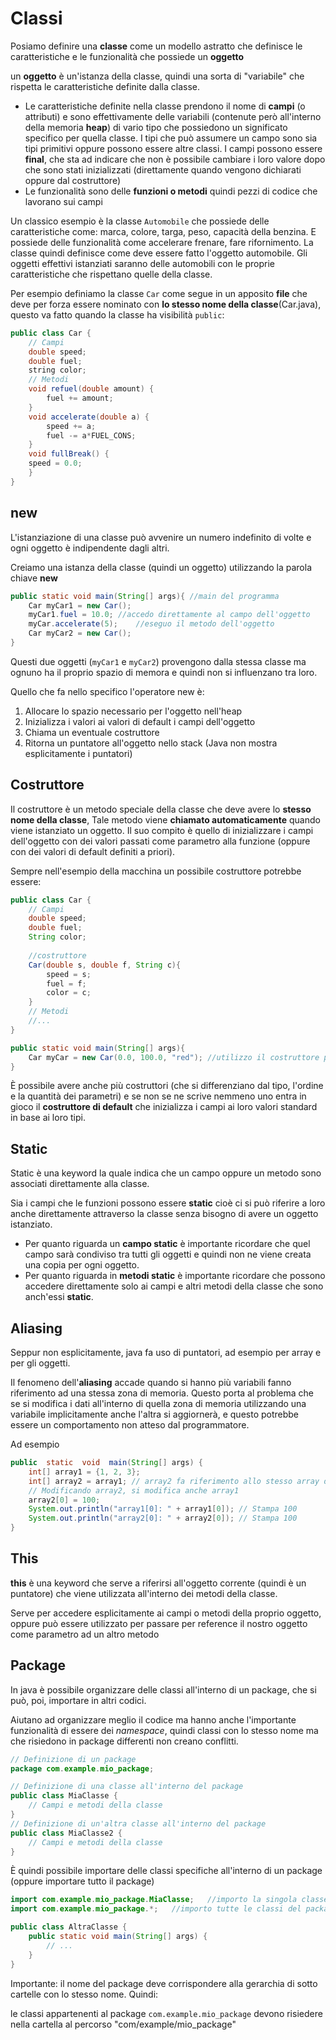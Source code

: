 ﻿# Classi

Posiamo definire una **classe** come un modello astratto che definisce le caratteristiche e le funzionalità che possiede un **oggetto**

un **oggetto** è un'istanza della classe, quindi una sorta di "variabile" che rispetta le caratteristiche definite dalla classe.

- Le caratteristiche definite nella classe prendono il nome di **campi** (o attributi) e sono effettivamente delle variabili (contenute però all'interno della memoria **heap**) di vario tipo che possiedono un significato specifico per quella classe. I tipi che può assumere un campo sono sia tipi primitivi oppure possono essere altre classi.
I campi possono essere **final**, che sta ad indicare che non è possibile cambiare i loro valore dopo che sono stati inizializzati (direttamente quando vengono dichiarati oppure dal costruttore)
- Le funzionalità sono delle **funzioni o metodi** quindi pezzi di codice che lavorano sui campi

Un classico esempio è la classe `Automobile` che possiede delle caratteristiche come: marca, colore, targa, peso, capacità della benzina. E possiede delle funzionalità come accelerare frenare, fare rifornimento.
La classe quindi definisce come deve essere fatto l'oggetto automobile.
Gli oggetti effettivi istanziati saranno delle automobili con le proprie caratteristiche che rispettano quelle della classe.

Per esempio definiamo la classe `Car` come segue in un apposito **file** che deve per forza essere nominato con **lo stesso nome della classe**(Car.java), questo va fatto quando la classe ha visibilità `public`:

```java
public class Car {
	// Campi
	double speed;
	double fuel;
	string color;
	// Metodi
	void refuel(double amount) {
		fuel += amount;
	}
	void accelerate(double a) {
		speed += a;
		fuel -= a*FUEL_CONS;
	}
	void fullBreak() {
	speed = 0.0;
	}
}
```

## new

L'istanziazione di una classe può avvenire un numero indefinito di volte e ogni oggetto è indipendente dagli altri.

Creiamo una istanza della classe (quindi un oggetto) utilizzando la parola chiave **new**

```java
public static void main(String[] args){	//main del programma
	Car myCar1 = new Car();
	myCar1.fuel = 10.0;	//accedo direttamente al campo dell'oggetto
	myCar.accelerate(5); 	//eseguo il metodo dell'oggetto
	Car myCar2 = new Car();
}
```
Questi due oggetti (`myCar1` e `myCar2`) provengono dalla stessa classe ma ognuno ha il proprio spazio di memora e quindi non si influenzano tra loro.

Quello che fa nello specifico l'operatore new è:
1. Allocare lo spazio necessario per l'oggetto nell'heap
2. Inizializza i valori ai valori di default i campi dell'oggetto
3. Chiama un eventuale costruttore
4. Ritorna un puntatore all'oggetto nello stack (Java non mostra esplicitamente i puntatori)

## Costruttore

Il costruttore è un metodo speciale della classe che deve avere lo **stesso nome della classe**,
Tale metodo viene **chiamato automaticamente** quando viene istanziato un oggetto.
Il suo compito è quello di inizializzare i campi dell'oggetto con dei valori passati come parametro alla funzione (oppure con dei valori di default definiti a priori).

Sempre nell'esempio della macchina un possibile costruttore potrebbe essere:

```java
public class Car {
	// Campi
	double speed;
	double fuel;
	String color;
	
	//costruttore
	Car(double s, double f, String c){
		speed = s;
		fuel = f;
		color = c;
	}
	// Metodi
	//...
}

public static void main(String[] args){
	Car myCar = new Car(0.0, 100.0, "red");	//utilizzo il costruttore per istanziare l'oggetto
}
```

È possibile avere anche più costruttori (che si differenziano dal tipo, l'ordine e la quantità dei parametri) e se non se ne scrive nemmeno uno entra in gioco il **costruttore di default** che inizializza i campi ai loro valori standard in base ai loro tipi.

## Static

Static è una keyword la quale indica che un campo oppure un metodo sono associati direttamente alla classe.

Sia i campi che le funzioni possono essere **static** cioè ci si può riferire a loro anche direttamente attraverso la classe senza bisogno di avere un oggetto istanziato.
- Per quanto riguarda un **campo static** è importante ricordare che quel campo sarà condiviso tra tutti gli oggetti e quindi non ne viene creata una copia per ogni oggetto.
- Per quanto riguarda in **metodi static** è importante ricordare che possono accedere direttamente solo ai campi e altri metodi della classe che sono anch'essi **static**.


## Aliasing

Seppur non esplicitamente, java fa uso di puntatori, ad esempio per array e per gli oggetti.

Il fenomeno dell'**aliasing** accade quando si hanno più variabili fanno riferimento ad una stessa zona di memoria.
Questo porta al problema che se si modifica i dati all'interno di quella zona di memoria utilizzando una variabile implicitamente anche l'altra si aggiornerà, e questo potrebbe essere un comportamento non atteso dal programmatore.

Ad esempio

```java
public  static  void  main(String[] args) {
	int[] array1 = {1, 2, 3};
	int[] array2 = array1; // array2 fa riferimento allo stesso array di array1
	// Modificando array2, si modifica anche array1
	array2[0] = 100;
	System.out.println("array1[0]: " + array1[0]); // Stampa 100
	System.out.println("array2[0]: " + array2[0]); // Stampa 100
}
```



## This

**this** è una keyword che serve a riferirsi all'oggetto corrente (quindi è un puntatore) che viene utilizzata all'interno dei metodi della classe.

Serve per accedere esplicitamente ai campi o metodi della proprio oggetto, oppure può essere utilizzato per passare per reference il nostro oggetto come parametro ad un altro metodo


## Package

In java è possibile organizzare delle classi all'interno di un package, che si può, poi, importare in altri codici.

Aiutano ad organizzare meglio il codice ma hanno anche l'importante funzionalità di essere dei *namespace*, quindi classi con lo stesso nome ma che risiedono in package differenti non creano conflitti.

```java
// Definizione di un package
package com.example.mio_package;

// Definizione di una classe all'interno del package
public class MiaClasse {
    // Campi e metodi della classe
}
// Definizione di un'altra classe all'interno del package
public class MiaClasse2 {
    // Campi e metodi della classe
}
```

È quindi possibile importare delle classi specifiche all'interno di un package (oppure importare tutto il package)

```java
import com.example.mio_package.MiaClasse;	//importo la singola classe
import com.example.mio_package.*;	//importo tutte le classi del package

public class AltraClasse {
    public static void main(String[] args) {
	    // ...
    }
}
```

Importante: il nome del package deve corrispondere alla gerarchia di sotto cartelle con lo stesso nome. Quindi:

le classi appartenenti al package `com.example.mio_package` devono risiedere nella cartella al percorso "com/example/mio_package"
